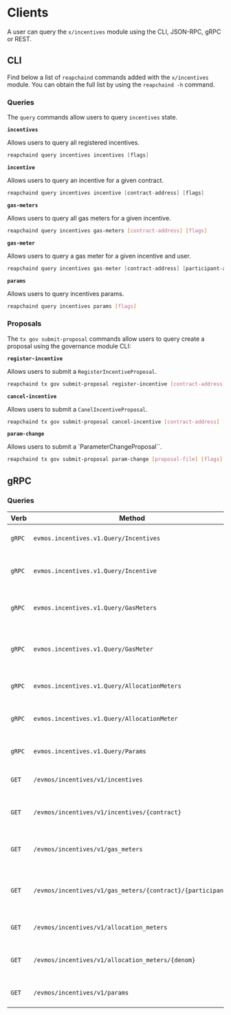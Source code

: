 <!--
order: 8
-->

# Clients

A user can query the `x/incentives` module using the CLI, JSON-RPC, gRPC or REST.

## CLI

Find below a list of `reapchaind` commands added with the `x/incentives` module. You can obtain the full list by using the `reapchaind -h` command.

### Queries

The `query` commands allow users to query `incentives` state.

**`incentives`**

Allows users to query all registered incentives.

```go
reapchaind query incentives incentives [flags]
```

**`incentive`**

Allows users to query an incentive for a given contract.

```go
reapchaind query incentives incentive [contract-address] [flags]
```

**`gas-meters`**

Allows users to query all gas meters for a given incentive.

```bash
reapchaind query incentives gas-meters [contract-address] [flags]
```

**`gas-meter`**

Allows users to query a gas meter for a given incentive and user.

```go
reapchaind query incentives gas-meter [contract-address] [participant-address] [flags]
```

**`params`**

Allows users to query incentives params.

```bash
reapchaind query incentives params [flags]
```

### Proposals

The `tx gov submit-proposal` commands allow users to query create a proposal using the governance module CLI:

**`register-incentive`**

Allows users to submit a `RegisterIncentiveProposal`.

```bash
reapchaind tx gov submit-proposal register-incentive [contract-address] [allocation] [epochs] [flags]
```

**`cancel-incentive`**

Allows users to submit a `CanelIncentiveProposal`.

```bash
reapchaind tx gov submit-proposal cancel-incentive [contract-address] [flags]
```

**`param-change`**

Allows users to submit a `ParameterChangeProposal``.

```bash
reapchaind tx gov submit-proposal param-change [proposal-file] [flags]
```

## gRPC

### Queries

| Verb   | Method                                                     | Description                                   |
| ------ | ---------------------------------------------------------- | --------------------------------------------- |
| `gRPC` | `evmos.incentives.v1.Query/Incentives`                     | Gets all registered incentives                |
| `gRPC` | `evmos.incentives.v1.Query/Incentive`                      | Gets incentive for a given contract           |
| `gRPC` | `evmos.incentives.v1.Query/GasMeters`                      | Gets gas meters for a given incentive         |
| `gRPC` | `evmos.incentives.v1.Query/GasMeter`                       | Gets gas meter for a given incentive and user |
| `gRPC` | `evmos.incentives.v1.Query/AllocationMeters`               | Gets all allocation meters                    |
| `gRPC` | `evmos.incentives.v1.Query/AllocationMeter`                | Gets allocation meter for a denom             |
| `gRPC` | `evmos.incentives.v1.Query/Params`                         | Gets incentives params                        |
| `GET`  | `/evmos/incentives/v1/incentives`                          | Gets all registered incentives                |
| `GET`  | `/evmos/incentives/v1/incentives/{contract}`               | Gets incentive for a given contract           |
| `GET`  | `/evmos/incentives/v1/gas_meters`                          | Gets gas meters for a given incentive         |
| `GET`  | `/evmos/incentives/v1/gas_meters/{contract}/{participant}` | Gets gas meter for a given incentive and user |
| `GET`  | `/evmos/incentives/v1/allocation_meters`                   | Gets all allocation meters                    |
| `GET`  | `/evmos/incentives/v1/allocation_meters/{denom}`           | Gets allocation meter for a denom             |
| `GET`  | `/evmos/incentives/v1/params`                              | Gets incentives params                        |
